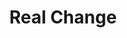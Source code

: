 ---
title: "Real Change"
header:
  classes: "home-header decor decor-bottom decor-rc-candy"
  background: "assets/home-header.jpg"
footer:
  classes: "footer-withcityscape"
whatis:
  heading: "What is Real Change?"
  body: |
    **Real Change pays for practical items individuals need to build independent lives away from the streets.**

    If everyone who lives, works or visits Wigan & Leigh donates, together we can make a Real Change!
  button:
    url: "#DONATE"
    text: "Donate and make a real change"
who:
  heading: "Who does Real Change help?"
  body: |
    **The Real Change fund supports individuals who are homeless by paying for items they need** - a deposit for a home, a training course, clothes for a job interview, furnishing for a new flat, or travel costs.

    [Find out more about how Real Change works and how the money is spent.](#URL)
how:
  heading: "How can you apply?"
  body: |
    If your organisation provides a service to support people who are homeless in Wigan &amp; Leigh and you would like to discuss how to become an approved Real Change partner please contact the Real Change Secretary on [0000 000 000](#URL) or [xxxxxx@realchange.co.uk](mailto:xxxxxx@realchange.co.uk) or [find out more here](#URL).
partners:
  classes: "bg-rc-blue home-partners pre-footer-withcityscape edge edge-top edge-rc-blue-top"
  heading: "Help from our Partners"
  media: "assets/home-partners-media.jpg"
  body: |
    **If you are sleeping rough in Wigan &amp; Leigh and want to apply for funds to help you get off the street, get in touch with one of our partner organisations who will work with you to apply for funds on your behalf.**

    Real Change Wigan &amp; Leigh currently works in partnership with the following organisations:
  list: |
    * [Barnabus](#Barnabus)
    * [Big Issue North](#BigIssueNorth)
    * [Boaz Trust](#BoazTrust)
    * [Booth Centre](#BoothCentre)
    * [Centrepoint North](#CentrepointNorth)
    * [Change4Good](#Change4Good)
    * [Coffee4Craig](#Coffee4Craig)
    * [Cornerstone](#Cornerstone)
    * [Just Life](#JustLife)
    * [Lifeshare](#Lifeshare)
    * [Manchester City of Sanctuary](#ManchesterCityofSanctuary)
    * [MASH](#MASH)
    * [MCC Rough Sleeper Team](#MCCRoughSleeperTeam)
    * [Mens Room](#MensRoom)
    * [Mustard Tree](#MustardTree)
    * [On The Out](#OnTheOut)
    * [Reach Out to the Community](#ReachOuttotheCommunity)
    * [Riverside](#Riverside)
    * [Shelter](#Shelter)
---
